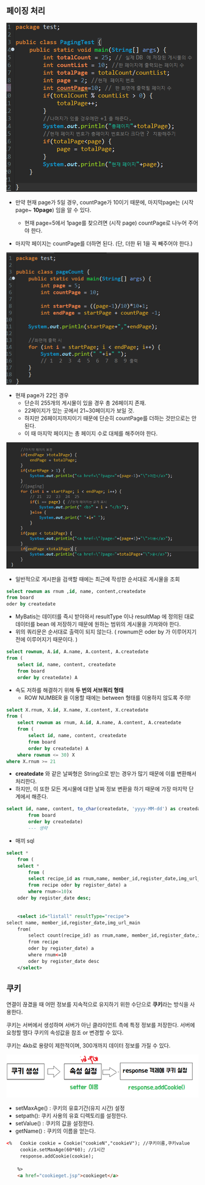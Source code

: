 ## 페이징 처리

![image-20200209195311384](images/image-20200209195311384.png)

* 만약 현재 page가 5일 경우, countPage가 10이기 때문에, 마지막page는 (시작page~ **10page**) 임을 알 수 있다.
  * 현재 page=5에서 1page를 찾으려면 (시작 page) countPage로 나누어 주어야 한다.

* 마지막 페이지는 countPage를 더하면 된다. (단, 더한 뒤 1을 꼭 빼주어야 한다.)

![image-20200209195711156](images/image-20200209195711156.png)

* 현재 page가 22인 경우 
  * 단순히 255개의 게시물이 있을 경우 총 26페이지 존재.
  * 22페이지가 있는 곳에서 21~30페이지가 보일 것.
  * 하지만 26페이지까지이기 때문에 단순히 countPage를 더하는 것만으로는 안된다.
  * 이 때 마지막 페이지는 총 페이지 수로 대체를 해주어야 한다.

![image-20200209202053602](images/image-20200209202053602.png)

* 일반적으로 게시판을 검색할 때에는 최근에 작성한 순서대로 게시물을 조회

```sql
select rownum as rnum ,id, name, content,createdate
from board
oder by createdate
```

*  MyBatis는 데이터를 즉시 받아와서 resultType 이나 resultMap 에 정의된 대로 데이터를 bean 에 저장하기 때문에 원하는 범위의 게시물을 가져와야 한다.
* 위의 쿼리문은 순서대로 출력이 되지 않는다. ( rownum은 oder by 가 이루어지기 전에 이루어지기 때문이다. )

```sql
select rownum, A.id, A.name, A.content, A.createdate
from (
    select id, name, content, createdate
    from board
    order by createdate) A
```

* 속도 저하를 해결하기 위해  **두 번의 서브쿼리 형태**
  * ROW NUMBER 을 이용할 때에는 between 형태를 이용하지 않도록 주의!

```sql
select X.rnum, X.id, X.name, X.content, X.createdate
from ( 
    select rownum as rnum, A.id, A.name, A.content, A.createdate
    from (
        select id, name, content, createdate
        from board
        order by createdate) A
    where rownum <= 30) X
where X.rnum >= 21
```

*  **createdate** 와 같은 날짜형은 String으로 받는 경우가 많기 때문에 이를 변환해서 처리한다.
  * 하지만, 이 또한 모든 게시물에 대한 날짜 정보 변환을 하기 때문에 가장 마지막 단계에서 해준다.

```sql
select id, name, content, to_char(createdate, 'yyyy-MM-dd') as createdate
        from board
        order by createdate)
        --- 생략
```

* 매끼 sql

```sql
select *
	from (
    select * 
        from (
        select recipe_id as rnum,name, member_id,register_date,img_url_main
        from recipe oder by register_date) a
        where rnum<=10)x
	oder by register_date desc;
```

```xml

 	<select id="listall" resultType="recipe">
select name, member_id,register_date,img_url_main
  	from(
        select count(recipe_id) as rnum,name, member_id,register_date,img_url_main
        from recipe 
        oder by register_date) a
        where rnum<=10
        oder by register_date desc               
  	</select>
```

## 쿠키

연결이 끊겼을 때 어떤 정보를 지속적으로 유지하기 위한 수단으로 **쿠키**라는 방식을 사용한다.

쿠키는 서버에서 생성하며 서버가 아닌 클라이언트 측에 특정 정보를 저장한다. 서버에 요청할 땜다 쿠키의 속성값을 참조 or 변경할 수 있다.

쿠키는 4kb로 용량이 제한적이며, 300개까지 데이터 정보를 가질 수 있다.

![image-20200215171631133](images/image-20200215171631133.png)

* setMaxAge() : 쿠키의 유효기간(유지 시간) 설정
* setpath(): 쿠키 사용의 유효 디렉토리를 설정한다.
* setValue() : 쿠키의 값을 설정한다.
* getName() : 쿠키의 이름을 얻는다.

```html
<%	 Cookie cookie = Cookie("cookieN","cookieV"); //쿠키이름,쿠키value
	 cookie.setMaxAge(60*60); //1시간
	 response.addCookie(cookie);
	 
	%>
	<a href="cookieget.jsp">cookieget</a>
```

